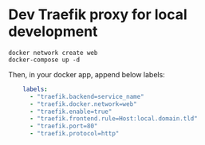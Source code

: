 # Dev Traefik proxy for local development

```
docker network create web
docker-compose up -d
```

Then, in your docker app, append below labels:

```yml
    labels:
      - "traefik.backend=service_name"
      - "traefik.docker.network=web"
      - "traefik.enable=true"
      - "traefik.frontend.rule=Host:local.domain.tld"
      - "traefik.port=80"
      - "traefik.protocol=http"
```